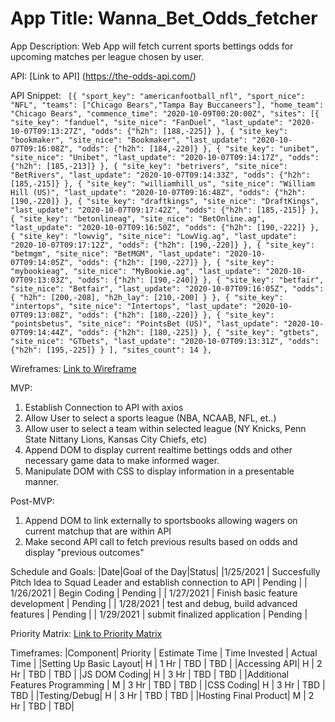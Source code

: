 # App Title: Wanna_Bet_Odds_fetcher


App Description: Web App will fetch current sports bettings odds for upcoming matches per league chosen by user.

API: [Link to API] (https://the-odds-api.com/)

API Snippet: ``` [{
    "sport_key": "americanfootball_nfl",
    "sport_nice": "NFL",
    "teams": ["Chicago Bears","Tampa Bay Buccaneers"],
    "home_team": "Chicago Bears",
    "commence_time": "2020-10-09T00:20:00Z",
    "sites": [{
            "site_key": "fanduel",
            "site_nice": "FanDuel",
            "last_update": "2020-10-07T09:13:27Z",
            "odds": {"h2h": [188,-225]}
        },
        {
            "site_key": "bookmaker",
            "site_nice": "Bookmaker",
            "last_update": "2020-10-07T09:16:08Z",
            "odds": {"h2h": [184,-220]}
        },
        {
            "site_key": "unibet",
            "site_nice": "Unibet",
            "last_update": "2020-10-07T09:14:17Z",
            "odds": {"h2h": [185,-213]}
        },
        {
            "site_key": "betrivers",
            "site_nice": "BetRivers",
            "last_update": "2020-10-07T09:14:33Z",
            "odds": {"h2h": [185,-215]}
        },
        {
            "site_key": "williamhill_us",
            "site_nice": "William Hill (US)",
            "last_update": "2020-10-07T09:16:48Z",
            "odds": {"h2h": [190,-220]}
        },
        {
            "site_key": "draftkings",
            "site_nice": "DraftKings",
            "last_update": "2020-10-07T09:17:42Z",
            "odds": {"h2h": [185,-215]}
        },
        {
            "site_key": "betonlineag",
            "site_nice": "BetOnline.ag",
            "last_update": "2020-10-07T09:16:50Z",
            "odds": {"h2h": [190,-222]}
        },
        {
            "site_key": "lowvig",
            "site_nice": "LowVig.ag",
            "last_update": "2020-10-07T09:17:12Z",
            "odds": {"h2h": [190,-220]}
        },
        {
            "site_key": "betmgm",
            "site_nice": "BetMGM",
            "last_update": "2020-10-07T09:14:05Z",
            "odds": {"h2h": [190,-227]}
        },
        {
            "site_key": "mybookieag",
            "site_nice": "MyBookie.ag",
            "last_update": "2020-10-07T09:13:03Z",
            "odds": {"h2h": [190,-240]}
        },
        {
            "site_key": "betfair",
            "site_nice": "Betfair",
            "last_update": "2020-10-07T09:16:05Z",
            "odds": {
                "h2h": [200,-208],
                "h2h_lay": [210,-200]
            }
        },
        {
            "site_key": "intertops",
            "site_nice": "Intertops",
            "last_update": "2020-10-07T09:13:08Z",
            "odds": {"h2h": [180,-220]}
        },
        {
            "site_key": "pointsbetus",
            "site_nice": "PointsBet (US)",
            "last_update": "2020-10-07T09:14:44Z",
            "odds": {"h2h": [180,-225]}
        },
        {
            "site_key": "gtbets",
            "site_nice": "GTbets",
            "last_update": "2020-10-07T09:13:31Z",
            "odds": {"h2h": [195,-225]}
        }
    ],
    "sites_count": 14
},```

Wireframes: [Link to Wireframe](https://wireframe.cc/SXndMc)


MVP: 
1. Establish Connection to API with axios
2. Allow User to select a sports league (NBA, NCAAB, NFL, et..)
3. Allow user to select a team within selected league (NY Knicks, Penn State Nittany Lions, Kansas City Chiefs, etc)
4. Append DOM to display current realtime bettings odds and other necessary game data to make informed wager.
5. Manipulate DOM with CSS to display information in a presentable manner.



Post-MVP: 
1. Append DOM to link externally to sportsbooks allowing wagers on current matchup that are within API
2. Make second API call to fetch previous results based on odds and display "previous outcomes"


Schedule and Goals: 
|Date|Goal of the Day|Status|
|1/25/2021 | Succesfully Pitch Idea to Squad Leader and establish connection to API | Pending |
| 1/26/2021 | Begin Coding | Pending |
| 1/27/2021 | Finish basic feature development | Pending |
| 1/28/2021 | test and debug, build advanced features | Pending |
| 1/29/2021 | submit finalized application | Pending |


Priority Matrix: [Link to Priority Matrix](https://drive.google.com/file/d/1aHLY0D2mn84Lf4sIha2IFY4x1S0DP90Z/view?usp=sharing)


Timeframes: 
|Component| Priority | Estimate Time | Time Invested | Actual Time |
|Setting Up Basic Layout| H | 1 Hr | TBD | TBD |
|Accessing API| H | 2 Hr | TBD | TBD |
|JS DOM Coding| H | 3 Hr | TBD | TBD |
|Additional Features Programming | M | 3 Hr | TBD | TBD |
|CSS Coding| H | 3 Hr | TBD | TBD |
|Testing/Debug| H | 3 Hr | TBD | TBD |
|Hosting Final Product| M | 2 Hr | TBD | TBD|
